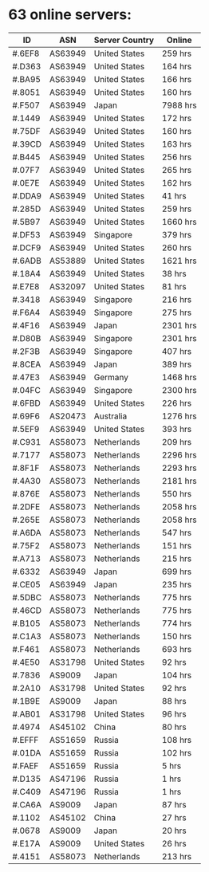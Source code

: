 # 63 online servers:

| ID | ASN | Server Country | Online |
| ------ | ------ | ------ | ------ |
| #.6EF8 | AS63949 | United States | 259 hrs |
| #.D363 | AS63949 | United States | 164 hrs |
| #.BA95 | AS63949 | United States | 166 hrs |
| #.8051 | AS63949 | United States | 160 hrs |
| #.F507 | AS63949 | Japan | 7988 hrs |
| #.1449 | AS63949 | United States | 172 hrs |
| #.75DF | AS63949 | United States | 160 hrs |
| #.39CD | AS63949 | United States | 163 hrs |
| #.B445 | AS63949 | United States | 256 hrs |
| #.07F7 | AS63949 | United States | 265 hrs |
| #.0E7E | AS63949 | United States | 162 hrs |
| #.DDA9 | AS63949 | United States | 41 hrs |
| #.285D | AS63949 | United States | 259 hrs |
| #.5B97 | AS63949 | United States | 1660 hrs |
| #.DF53 | AS63949 | Singapore | 379 hrs |
| #.DCF9 | AS63949 | United States | 260 hrs |
| #.6ADB | AS53889 | United States | 1621 hrs |
| #.18A4 | AS63949 | United States | 38 hrs |
| #.E7E8 | AS32097 | United States | 81 hrs |
| #.3418 | AS63949 | Singapore | 216 hrs |
| #.F6A4 | AS63949 | Singapore | 275 hrs |
| #.4F16 | AS63949 | Japan | 2301 hrs |
| #.D80B | AS63949 | Singapore | 2301 hrs |
| #.2F3B | AS63949 | Singapore | 407 hrs |
| #.8CEA | AS63949 | Japan | 389 hrs |
| #.47E3 | AS63949 | Germany | 1468 hrs |
| #.04FC | AS63949 | Singapore | 2300 hrs |
| #.6FBD | AS63949 | United States | 226 hrs |
| #.69F6 | AS20473 | Australia | 1276 hrs |
| #.5EF9 | AS63949 | United States | 393 hrs |
| #.C931 | AS58073 | Netherlands | 209 hrs |
| #.7177 | AS58073 | Netherlands | 2296 hrs |
| #.8F1F | AS58073 | Netherlands | 2293 hrs |
| #.4A30 | AS58073 | Netherlands | 2181 hrs |
| #.876E | AS58073 | Netherlands | 550 hrs |
| #.2DFE | AS58073 | Netherlands | 2058 hrs |
| #.265E | AS58073 | Netherlands | 2058 hrs |
| #.A6DA | AS58073 | Netherlands | 547 hrs |
| #.75F2 | AS58073 | Netherlands | 151 hrs |
| #.A713 | AS58073 | Netherlands | 215 hrs |
| #.6332 | AS63949 | Japan | 699 hrs |
| #.CE05 | AS63949 | Japan | 235 hrs |
| #.5DBC | AS58073 | Netherlands | 775 hrs |
| #.46CD | AS58073 | Netherlands | 775 hrs |
| #.B105 | AS58073 | Netherlands | 774 hrs |
| #.C1A3 | AS58073 | Netherlands | 150 hrs |
| #.F461 | AS58073 | Netherlands | 693 hrs |
| #.4E50 | AS31798 | United States | 92 hrs |
| #.7836 | AS9009 | Japan | 104 hrs |
| #.2A10 | AS31798 | United States | 92 hrs |
| #.1B9E | AS9009 | Japan | 88 hrs |
| #.AB01 | AS31798 | United States | 96 hrs |
| #.4974 | AS45102 | China | 80 hrs |
| #.EFFF | AS51659 | Russia | 108 hrs |
| #.01DA | AS51659 | Russia | 102 hrs |
| #.FAEF | AS51659 | Russia | 5 hrs |
| #.D135 | AS47196 | Russia | 1 hrs |
| #.C409 | AS47196 | Russia | 1 hrs |
| #.CA6A | AS9009 | Japan | 87 hrs |
| #.1102 | AS45102 | China | 27 hrs |
| #.0678 | AS9009 | Japan | 20 hrs |
| #.E17A | AS9009 | United States | 26 hrs |
| #.4151 | AS58073 | Netherlands | 213 hrs |

